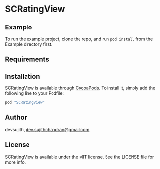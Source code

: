 # SCRatingView

## Example

To run the example project, clone the repo, and run `pod install` from the Example directory first.

## Requirements

## Installation

SCRatingView is available through [CocoaPods](http://cocoapods.org). To install
it, simply add the following line to your Podfile:

```ruby
pod "SCRatingView"
```

## Author

devsujith, dev.sujithchandran@gmail.com

## License

SCRatingView is available under the MIT license. See the LICENSE file for more info.
